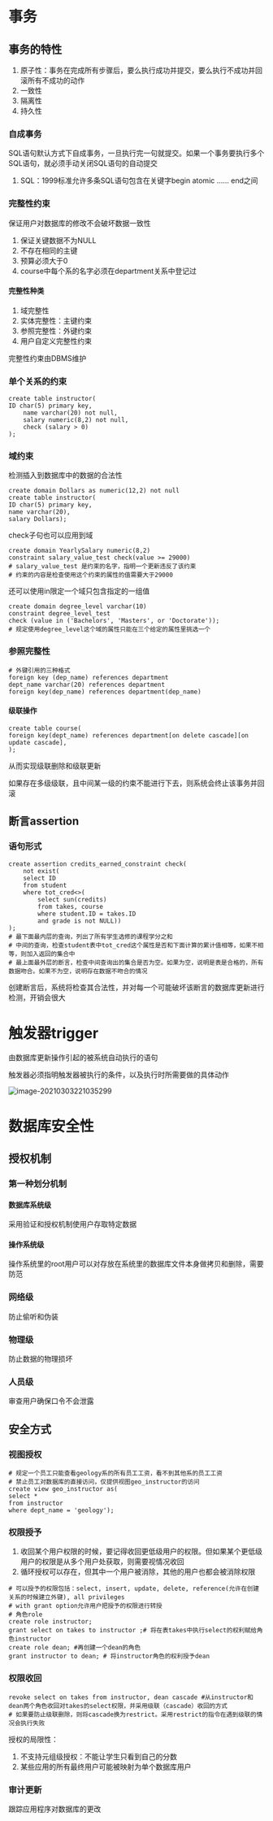 # 事务

## 事务的特性

1. 原子性：事务在完成所有步骤后，要么执行成功并提交，要么执行不成功并回滚所有不成功的动作
2. 一致性
3. 隔离性
4. 持久性



### 自成事务

SQL语句默认方式下自成事务，一旦执行完一句就提交。如果一个事务要执行多个SQL语句，就必须手动关闭SQL语句的自动提交

1. SQL：1999标准允许多条SQL语句包含在关键字begin atomic …… end之间



### 完整性约束

保证用户对数据库的修改不会破坏数据一致性 

1. 保证关键数据不为NULL
2. 不存在相同的主键
3. 预算必须大于0
4. course中每个系的名字必须在department关系中登记过



#### 完整性种类

1. 域完整性
2. 实体完整性：主键约束
3. 参照完整性：外键约束
4. 用户自定义完整性约束

完整性约束由DBMS维护



### 单个关系的约束

```mysql
create table instructor(
ID char(5) primary key,
    name varchar(20) not null,
    salary numeric(8,2) not null,
    check (salary > 0)
);
```



### 域约束

检测插入到数据库中的数据的合法性

```mysql
create domain Dollars as numeric(12,2) not null
create table instructor(
ID char(5) primary key,
name varchar(20),
salary Dollars);
```

check子句也可以应用到域

```mysql
create domain YearlySalary numeric(8,2)
constraint salary_value_test check(value >= 29000)
# salary_value_test 是约束的名字，指明一个更新违反了该约束
# 约束的内容是检查使用这个约束的属性的值需要大于29000
```



还可以使用in限定一个域只包含指定的一组值

```mysql
create domain degree_level varchar(10)
constraint degree_level_test 
check (value in ('Bachelors', 'Masters', or 'Doctorate'));
# 规定使用degree_level这个域的属性只能在三个给定的属性里挑选一个
```



### 参照完整性

```mysql
# 外键引用的三种格式
foreign key (dep_name) references department
dept_name varchar(20) references department
foreign key(dep_name) references department(dep_name)
```

#### 级联操作

```mysql
create table course(
foreign key(dept_name) references department[on delete cascade][on update cascade],
);
```

从而实现级联删除和级联更新

如果存在多级级联，且中间某一级的约束不能进行下去，则系统会终止该事务并回滚	



## 断言assertion

### 语句形式

```mysql
create assertion credits_earned_constraint check(
    not exist(
    select ID
    from student
    where tot_cred<>(
    	select sun(credits)
    	from takes, course
    	where student.ID = takes.ID
    	and grade is not NULL))
);
# 最下面最内层的查询，列出了所有学生选修的课程学分之和
# 中间的查询，检查student表中tot_cred这个属性是否和下面计算的累计值相等，如果不相等，则加入返回的集合中
# 最上面最外层的断言，检查中间查询出的集合是否为空。如果为空，说明是表是合格的，所有数据吻合。如果不为空，说明存在数据不吻合的情况
```

创建断言后，系统将检查其合法性，并对每一个可能破坏该断言的数据库更新进行检测，开销会很大



# 触发器trigger

由数据库更新操作引起的被系统自动执行的语句

触发器必须指明触发器被执行的条件，以及执行时所需要做的具体动作

![image-20210303221035299](image-20210303221035299.png)

 

# 数据库安全性

## 授权机制

### 第一种划分机制

#### 数据库系统级

采用验证和授权机制使用户存取特定数据



#### 操作系统级

操作系统里的root用户可以对存放在系统里的数据库文件本身做拷贝和删除，需要防范



### 网络级

防止偷听和伪装



### 物理级

防止数据的物理损坏



### 人员级

审查用户确保口令不会泄露



## 安全方式

### 视图授权

```mysql
# 规定一个员工只能查看geology系的所有员工工资，看不到其他系的员工工资
# 禁止员工对数据库的直接访问，仅提供视图geo_instructor的访问
create view geo_instructor as(
select * 
from instructor
where dept_name = 'geology');
```



### 权限授予

1. 收回某个用户权限的时候，要记得收回更低级用户的权限。但如果某个更低级用户的权限是从多个用户处获取，则需要视情况收回
2. 循环授权可以存在，但其中一个用户被消除，其他的用户也都会被消除权限

```mysql
# 可以授予的权限包括：select, insert, update, delete, reference(允许在创建关系的时候建立外键), all privileges
# with grant option允许用户把授予的权限进行转授
# 角色role
create role instructor;
grant select on takes to instructor ;# 将在表takes中执行select的权利赋给角色instructor
create role dean; #再创建一个dean的角色
grant instructor to dean; # 将instructor角色的权利授予dean
```



### 权限收回

```mysql
revoke select on takes from instructor, dean cascade #从instructor和dean两个角色收回对takes的select权限，并采用级联（cascade）收回的方式
# 如果要防止级联删除，则将cascade换为restrict。采用restrict的指令在遇到级联的情况会执行失败
```

授权的局限性：

1. 不支持元组级授权：不能让学生只看到自己的分数
2. 某些应用的所有最终用户可能被映射为单个数据库用户



### 审计更新

跟踪应用程序对数据库的更改
